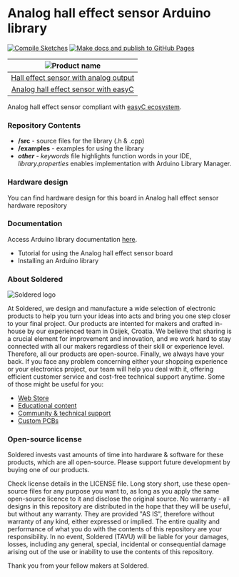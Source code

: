 # Analog hall effect sensor Arduino library

[![Compile Sketches](http://github-actions.40ants.com/e-radionicacom/Soldered-Analog-Hall-effect-sensor-Arduino-library/matrix.svg?branch=dev&only=Compile%20Sketches)](https://github.com/e-radionicacom/Soldered-Analog-Hall-effect-sensor-Arduino-library/actions/workflows/compile_test.yml)
[![Make docs and publish to GitHub Pages](https://github.com/e-radionicacom/Soldered-Analog-Hall-effect-sensor-Arduino-library/actions/workflows/make_docs.yml/badge.svg?branch=dev)](https://github.com/e-radionicacom/Soldered-Analog-Hall-effect-sensor-Arduino-library/actions/workflows/make_docs.yml)

| ![Product name](https://upload.wikimedia.org/wikipedia/commons/8/8f/Example_image.svg) |
| :---------------------------------------------------------------------------------------------: |
| [Hall effect sensor with analog output](https://www.solde.red/333017)                                                            |
| [Analog hall effect sensor with easyC](https://www.solde.red/333018)                                                            |

Analog hall effect sensor compliant with [easyC ecosystem](https://www.soldered.com/easyC). 

### Repository Contents
- **/src** - source files for the library (.h & .cpp)
- **/examples** - examples for using the library
- ***other*** - *keywords* file highlights function words in your IDE, *library.properties* enables implementation with Arduino Library Manager.

### Hardware design
You can find hardware design for this board in Analog hall effect sensor hardware repository

### Documentation

Access Arduino library documentation [here](https://e-radionicacom.github.io/Soldered-Analog-Hall-effect-sensor-Arduino-library/).

- Tutorial for using the Analog hall effect sensor board
- Installing an Arduino library

### About Soldered
![Soldered logo](https://raw.githubusercontent.com/e-radionicacom/Soldered-Analog-Hall-effect-sensor-Arduino-library/dev/extras/Logo%20horizontal-2.svg)

At Soldered, we design and manufacture a wide selection of electronic products to help you turn your ideas into acts and bring you one step closer to your final project. Our products are intented for makers and crafted in-house by our experienced team in Osijek, Croatia. We believe that sharing is a crucial element for improvement and innovation, and we work hard to stay connected with all our makers regardless of their skill or experience level. Therefore, all our products are open-source. Finally, we always have your back. If you face any problem concerning either your shopping experience or your electronics project, our team will help you deal with it, offering efficient customer service and cost-free technical support anytime. Some of those might be useful for you:

- [Web Store](https://www.soldered.com)
- [Educational content](https://learn.soldered.com)
- [Community & technical support](https://community.soldered.com)
- [Custom PCBs](https://pcb.soldered.com)


### Open-source license
Soldered invests vast amounts of time into hardware & software for these products, which are all open-source. Please support future development by buying one of our products. 

Check license details in the LICENSE file. Long story short, use these open-source files for any purpose you want to, as long as you apply the same open-source licence to it and disclose the original source. No warranty - all designs in this repository are distributed in the hope that they will be useful, but without any warranty. They are provided "AS IS", therefore without warranty of any kind, either expressed or implied. The entire quality and performance of what you do with the contents of this repository are your responsibility. In no event, Soldered (TAVU) will be liable for your damages, losses, including any general, special, incidental or consequential damage arising out of the use or inability to use the contents of this repository. 

Thank you from your fellow makers at Soldered.

